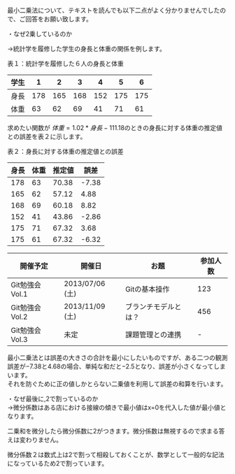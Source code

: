 最小二乗法について、テキストを読んでも以下二点がよく分かりませんでしたので、ご回答をお願い致します。

・なぜ2乗しているのか

→統計学を履修した学生の身長と体重の関係を例します。

表１：統計学を履修した６人の身長と体重


| 学生 | 1   | 2   | 3   | 4   | 5   | 6   |
|-----|-----|-----|-----|-----|-----|-----|
| 身長 | 178 | 165 | 168 | 152 | 175 | 175 |
| 体重 | 63  | 62  | 69  | 41  | 71  | 61  |

求めたい関数が
$体重=1.02*身長-111.18$のときの身長に対する体重の推定値との誤差を表２に示します。

表２：身長に対する体重の推定値との誤差


| 身長  | 体重  | 推定値  | 誤差  |
|------|------|--------|-------|
| 178  | 63   | 70.38  | -7.38 |
| 165  | 62   | 57.12  | 4.88  |
| 168  | 69   | 60.18  | 8.82  |
| 152  | 41   | 43.86  | -2.86 |
| 175  | 71   | 67.32  | 3.68  |
| 175  | 61   | 67.32  | -6.32 |


| 開催予定        | 開催日          | お題                 | 参加人数|
| --------------- |---------------| -------------------- | -------|
| Git勉強会 Vol.1 | 2013/07/06 (土) | Gitの基本操作        | 123     |
| Git勉強会 Vol.2 | 2013/11/09 (土) | ブランチモデルとは？ | 456     |
| Git勉強会 Vol.3 | 未定            | 課題管理との連携     | -       |


最小二乗法とは誤差の大きさの合計を最小にしたいものですが、ある二つの観測誤差が−7.38と4.68の場合、単純な和だと−2.5となり、誤差が小さくなってしまいます。  
それを防ぐために正の値しかとらない二乗値を利用して誤差の和算を行います。


・なぜ最後に,2で割っているのか  
→微分係数はある店における接線の傾きで最小値はx=0を代入した値が最小値となります。

二乗和を微分したら微分係数に2がつきます。微分係数は無視するので求まる答えは変わりません。

微分係数２は数式上は2で割って相殺しておくことが、数学として一般的な記法になっているため2で割っています。
